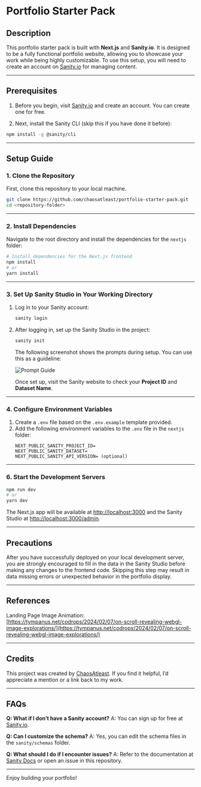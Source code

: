 # Portfolio Starter Pack

## Description

This portfolio starter pack is built with **Next.js** and **Sanity.io**. It is designed to be a fully functional portfolio website, allowing you to showcase your work while being highly customizable. To use this setup, you will need to create an account on [Sanity.io](https://www.sanity.io/) for managing content.

---

## Prerequisites

1. Before you begin, visit [Sanity.io](https://www.sanity.io) and create an account. You can create one for free.

2. Next, install the Sanity CLI (skip this if you have done it before):

```bash
npm install -g @sanity/cli
```

---

## Setup Guide

### 1. Clone the Repository

First, clone this repository to your local machine.

```bash
git clone https://github.com/chaosatleast/portfolio-starter-pack.git
cd <repository-folder>
```

---

### 2. Install Dependencies

Navigate to the root directory and install the dependencies for the `nextjs` folder:

```bash
# Install dependencies for the Next.js frontend
npm install
# or
yarn install
```

---

### 3. Set Up Sanity Studio in Your Working Directory

1. Log in to your Sanity account:

   ```bash
   sanity login
   ```

2. After logging in, set up the Sanity Studio in the project:

   ```bash
   sanity init
   ```

   The following screenshot shows the prompts during setup. You can use this as a guideline:

   ![Prompt Guide](https://img-chaosatleast.vercel.app/prompt-guide.png)

   Once set up, visit the Sanity website to check your **Project ID** and **Dataset Name**.

---

### 4. Configure Environment Variables

1. Create a `.env` file based on the `.env.example` template provided.
2. Add the following environment variables to the `.env` file in the `nextjs` folder:
   ```plaintext
   NEXT_PUBLIC_SANITY_PROJECT_ID=
   NEXT_PUBLIC_SANITY_DATASET=
   NEXT_PUBLIC_SANITY_API_VERSION= (optional)
   ```

---

### 6. Start the Development Servers

```bash
npm run dev
# or
yarn dev
```

The Next.js app will be available at [http://localhost:3000](http://localhost:3000) and the Sanity Studio at [http://localhost:3000/admin](http://localhost:3000/admin).

---

## Precautions

After you have successfully deployed on your local development server, you are strongly encouraged to fill in the data in the Sanity Studio before making any changes to the frontend code. Skipping this step may result in data missing errors or unexpected behavior in the portfolio display.

---

## References

Landing Page Image Animation: [https://tympanus.net/codrops/2024/02/07/on-scroll-revealing-webgl-image-explorations/](https://tympanus.net/codrops/2024/02/07/on-scroll-revealing-webgl-image-explorations/)

---

## Credits

This project was created by [ChaosAtleast](https://atleastdevspace.com). If you find it helpful, I’d appreciate a mention or a link back to my work.

---

## FAQs

**Q: What if I don’t have a Sanity account?**
A: You can sign up for free at [Sanity.io](https://www.sanity.io/).

**Q: Can I customize the schema?**
A: Yes, you can edit the schema files in the `sanity/schemas` folder.

**Q: What should I do if I encounter issues?**
A: Refer to the documentation at [Sanity Docs](https://www.sanity.io/docs) or open an issue in this repository.

---

Enjoy building your portfolio!
